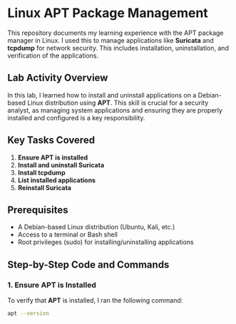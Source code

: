 # Linux APT Package Management

This repository documents my learning experience with the APT package manager in Linux. I used this to manage applications like **Suricata** and **tcpdump** for network security. This includes installation, uninstallation, and verification of the applications.

## Lab Activity Overview

In this lab, I learned how to install and uninstall applications on a Debian-based Linux distribution using **APT**. This skill is crucial for a security analyst, as managing system applications and ensuring they are properly installed and configured is a key responsibility. 

## Key Tasks Covered

1. **Ensure APT is installed**
2. **Install and uninstall Suricata**
3. **Install tcpdump**
4. **List installed applications**
5. **Reinstall Suricata**

## Prerequisites

- A Debian-based Linux distribution (Ubuntu, Kali, etc.)
- Access to a terminal or Bash shell
- Root privileges (sudo) for installing/uninstalling applications

## Step-by-Step Code and Commands

### 1. **Ensure APT is Installed**
   To verify that **APT** is installed, I ran the following command:

   ```bash
   apt --version
